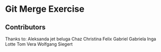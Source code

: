 # Git Merge Exercise

## Contributors

Thanks to: Aleksanda jet beluga Chaz Christina Felix Gabriel Gabriela Inga Lotte Tom Vera Wolfgang Siegert
